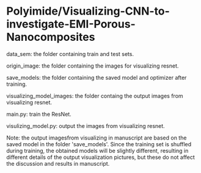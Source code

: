 # Polyimide/Visualizing-CNN-to-investigate-EMI-Porous-Nanocomposites

data_sem: the folder containing train and test sets.

origin_image: the folder containing the images for visualizing resnet.

save_models: the folder containing the saved model and optimizer after training.

visualizing_model_images: the folder containg the output images from visualizing resnet.

main.py: train the ResNet.

visulizing_model.py: output the images from visualizing resnet.

Note: the output imagesfrom visualizing in manuscript are based on the saved model in the folder 'save_models'. 
      Since the training set is shuffled during training, the obtained models will be slightly different, resulting in different details of the output           visualization pictures, but these do not affect the discussion and results in manuscript.
